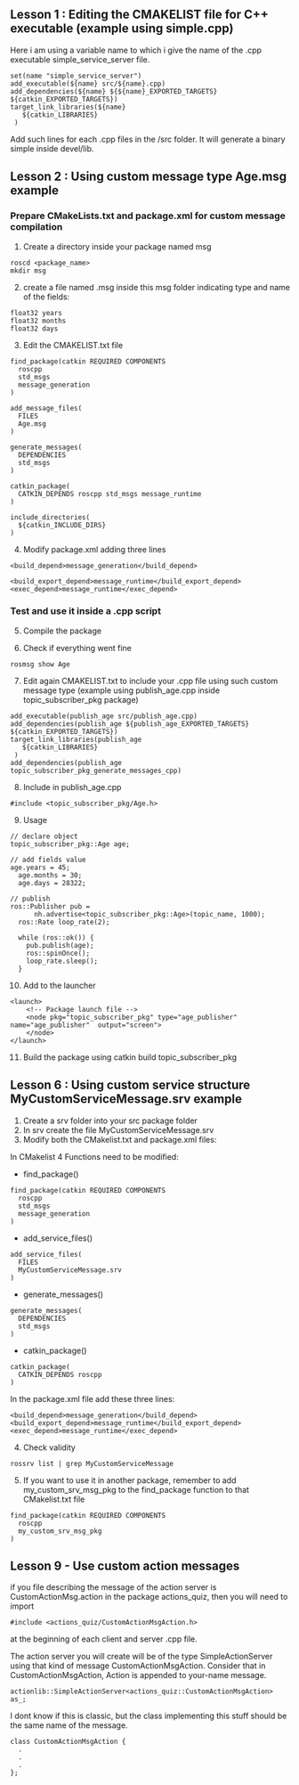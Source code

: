## Lesson 1 : Editing the CMAKELIST file for C++ executable (example using simple.cpp)
Here i am using a variable name to which i give the name of the .cpp executable simple_service_server file. 
```
set(name "simple_service_server")
add_executable(${name} src/${name}.cpp)
add_dependencies(${name} ${${name}_EXPORTED_TARGETS} ${catkin_EXPORTED_TARGETS})
target_link_libraries(${name}
   ${catkin_LIBRARIES}
 )

```
Add such lines for each .cpp files in the /src folder. It will generate a binary simple inside devel/lib.


## Lesson 2 : Using custom message type Age.msg example

### Prepare CMakeLists.txt and package.xml for custom message compilation 

1) Create a directory inside your package named msg
```
roscd <package_name>
mkdir msg
```

2) create a file named <your-message-name>.msg inside this msg folder indicating type and name of the fields:
```
float32 years
float32 months
float32 days
```

3) Edit the CMAKELIST.txt file
```
find_package(catkin REQUIRED COMPONENTS
  roscpp
  std_msgs
  message_generation
)

add_message_files(
  FILES
  Age.msg
)

generate_messages(
  DEPENDENCIES
  std_msgs
)

catkin_package(
  CATKIN_DEPENDS roscpp std_msgs message_runtime
)

include_directories(
  ${catkin_INCLUDE_DIRS}
)
```
4) Modify package.xml adding three lines
```
<build_depend>message_generation</build_depend>

<build_export_depend>message_runtime</build_export_depend>
<exec_depend>message_runtime</exec_depend>
```
### Test and use it inside a .cpp script

5) Compile the package

6) Check if everything went fine 
```
rosmsg show Age
```
7) Edit again CMAKELIST.txt to include your .cpp file using such custom message type (example using publish_age.cpp inside topic_subscriber_pkg package)
```
add_executable(publish_age src/publish_age.cpp)
add_dependencies(publish_age ${publish_age_EXPORTED_TARGETS} ${catkin_EXPORTED_TARGETS})
target_link_libraries(publish_age
   ${catkin_LIBRARIES}
 )
add_dependencies(publish_age topic_subscriber_pkg_generate_messages_cpp)
```
8) Include in publish_age.cpp
```
#include <topic_subscriber_pkg/Age.h> 
``` 

9) Usage

```
// declare object
topic_subscriber_pkg::Age age;

// add fields value 
age.years = 45;
  age.months = 30;
  age.days = 28322;

// publish 
ros::Publisher pub =
      nh.advertise<topic_subscriber_pkg::Age>(topic_name, 1000);
  ros::Rate loop_rate(2);

  while (ros::ok()) {
    pub.publish(age);
    ros::spinOnce();
    loop_rate.sleep();
  }
```

10) Add to the launcher
```
<launch>
    <!-- Package launch file -->
    <node pkg="topic_subscriber_pkg" type="age_publisher" name="age_publisher"  output="screen">
    </node>
</launch>
```
11) Build the package using catkin build topic_subscriber_pkg

## Lesson 6 : Using custom service structure MyCustomServiceMessage.srv example

1) Create a srv folder into your src package folder
2) In srv create the file MyCustomServiceMessage.srv
3) Modify both the CMakelist.txt and package.xml files:

In CMakelist 4 Functions need to be modified:
-   find_package()
```
find_package(catkin REQUIRED COMPONENTS
  roscpp
  std_msgs
  message_generation
)
```
-   add_service_files()
```
add_service_files(
  FILES
  MyCustomServiceMessage.srv
)
```
-   generate_messages()
```
generate_messages(
  DEPENDENCIES
  std_msgs
)
```
-   catkin_package()
```
catkin_package(
  CATKIN_DEPENDS roscpp
)
```

In the package.xml file add these three lines:
```
<build_depend>message_generation</build_depend>
<build_export_depend>message_runtime</build_export_depend>
<exec_depend>message_runtime</exec_depend>
```

4) Check validity
```
rossrv list | grep MyCustomServiceMessage
```

5) If you want to use it in another package, remember to add my_custom_srv_msg_pkg to the find_package function to that CMakelist.txt file
```
find_package(catkin REQUIRED COMPONENTS
  roscpp
  my_custom_srv_msg_pkg
)

```

## Lesson 9 - Use custom action messages

if you file describing the message of the action server is CustomActionMsg.action in the package actions_quiz, then you will need to import 
```
#include <actions_quiz/CustomActionMsgAction.h>
```
at the beginning of each client and server .cpp file. 

The action server you will create will be of the type SimpleActionServer using that kind of message CustomActionMsgAction. Consider that in CustomActionMsgAction, Action is appended to your-name message.
```
actionlib::SimpleActionServer<actions_quiz::CustomActionMsgAction> as_;
```
I dont know if this is classic, but the class implementing this stuff should be the same name of the message.

```
class CustomActionMsgAction {
  .
  .
  .
};
```








